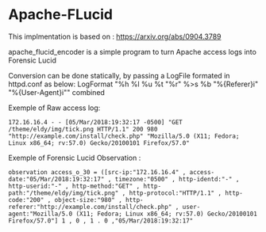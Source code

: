 # Apache-FLucid

This implmentation is based on : https://arxiv.org/abs/0904.3789

apache_flucid_encoder is a simple program to turn Apache access logs into Forensic Lucid

Conversion can be done statically, by passing a LogFile formated in httpd.conf as below:
LogFormat "%h %l %u %t \"%r\" %>s %b \"%{Referer}i\" \"%{User-Agent}i\"" combined

Exemple of Raw access log:
```
172.16.16.4 - - [05/Mar/2018:19:32:17 -0500] "GET /theme/eldy/img/tick.png HTTP/1.1" 200 980 "http://example.com/install/check.php" "Mozilla/5.0 (X11; Fedora; Linux x86_64; rv:57.0) Gecko/20100101 Firefox/57.0"
```

Exemple of Forensic Lucid Observation :
```
observation access_o_30 = ([src-ip:"172.16.16.4" , access-date:"05/Mar/2018:19:32:17" , timezone:"0500" , http-identd:"-" , http-userid:"-" , http-method:"GET" , http-path:"/theme/eldy/img/tick.png" , http-protocol:"HTTP/1.1" , http-code:"200" , object-size:"980" , http-referer:"http://example.com/install/check.php" , user-agent:"Mozilla/5.0 (X11; Fedora; Linux x86_64; rv:57.0) Gecko/20100101 Firefox/57.0"] 1 , 0 , 1 . 0 ,"05/Mar/2018:19:32:17" 
```


